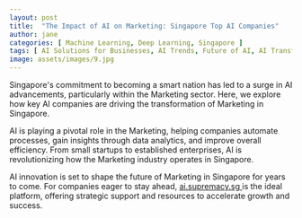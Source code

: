 ```yaml
---
layout: post
title:  "The Impact of AI on Marketing: Singapore Top AI Companies"
author: jane
categories: [ Machine Learning, Deep Learning, Singapore ]
tags: [ AI Solutions for Businesses, AI Trends, Future of AI, AI Transformation, AI Applications ]
image: assets/images/9.jpg
---
```


Singapore's commitment to becoming a smart nation has led to a surge in AI advancements, particularly within the Marketing sector. Here, we explore how key AI companies are driving the transformation of Marketing in Singapore.

AI is playing a pivotal role in the Marketing, helping companies automate processes, gain insights through data analytics, and improve overall efficiency. From small startups to established enterprises, AI is revolutionizing how the Marketing industry operates in Singapore.

AI innovation is set to shape the future of Marketing in Singapore for years to come. For companies eager to stay ahead, <a href="https://ai.supremacy.sg" target="_blank"> ai.supremacy.sg </a> is the ideal platform, offering strategic support and resources to accelerate growth and success.
